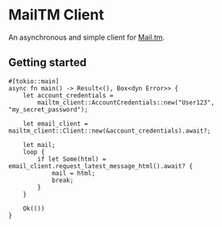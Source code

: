 # MailTM Client

An asynchronous and simple client for [Mail.tm](https://mail.tm/de/).

## Getting started

```
#[tokio::main]
async fn main() -> Result<(), Box<dyn Error>> {
    let account_credentials =
        mailtm_client::AccountCredentials::new("User123", "my_secret_password");

    let email_client = mailtm_client::Client::new(&account_credentials).await?;

    let mail;
    loop {
        if let Some(html) = email_client.request_latest_message_html().await? {
            mail = html;
            break;
        }
    }

    Ok(())
}
```
